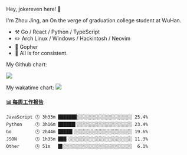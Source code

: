 Hey, jokereven here! 👋

I'm Zhou Jing, an On the verge of graduation college student at WuHan.

-   :hammer_and_pick: Go / React / Python / TypeScript
-   :pencil2: Arch Linux / Windows / Hackintosh / Neovim
-   :seedling: Gopher
-   :thought_balloon: All is for consistent.

My Github chart:

![](https://ghchart.rshah.org/JonnieWayy)

My wakatime chart:
![](https://wakatime.com/share/@jokereven/1679dc82-4bf9-4b63-9203-390d608503de.png)

<!-- waka-box start -->
#### <a href="https://gist.github.com/9f8118785e2d128d746db5f61b0e0a2a" target="_blank">📊 每周工作报告</a>
```text
JavaScript 🕓 3h33m ███████░░░░░░░░░░░░░░░░░░░░░ 25.4%
Python     🕓 3h16m ██████▌░░░░░░░░░░░░░░░░░░░░░ 23.4%
Go         🕓 2h44m █████▍░░░░░░░░░░░░░░░░░░░░░░ 19.6%
JSON       🕓 1h35m ███▏░░░░░░░░░░░░░░░░░░░░░░░░ 11.3%
Other      🕓 51m   █▋░░░░░░░░░░░░░░░░░░░░░░░░░░  6.1%
```
<!-- Powered by https://github.com/journey-ad/waka-box-go . -->
<!-- waka-box end -->
